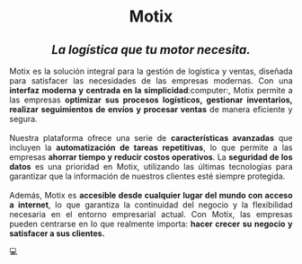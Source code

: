 # <center>Motix</center>
## <center>_La logística que tu motor necesita._</center>
<p style="text-align: justify">
    Motix es la solución integral para la gestión de logística y ventas, 
    diseñada para satisfacer las necesidades de las empresas modernas. 
    Con una <b>interfaz moderna y centrada en la simplicidad</b>:computer:, Motix permite 
    a las empresas <b>optimizar sus procesos logísticos, gestionar inventarios, 
    realizar seguimientos de envíos y procesar ventas</b> de manera eficiente y 
    segura.<br/><br>
    Nuestra plataforma ofrece una serie de <b>características avanzadas</b> que 
    incluyen la <b>automatización de tareas repetitivas</b>, lo que permite a 
    las empresas <b>ahorrar tiempo y reducir costos operativos</b>. La 
    <b>seguridad de los datos</b> es una prioridad en Motix, utilizando las 
    últimas tecnologías para garantizar que la información de nuestros clientes 
    esté siempre protegida.<br/><br>
    Además, Motix es <b>accesible desde cualquier lugar del mundo con acceso a 
    internet</b>, lo que garantiza la continuidad del negocio y la 
    flexibilidad necesaria en el entorno empresarial actual. Con Motix, 
    las empresas pueden centrarse en lo que realmente importa: <b>hacer crecer 
    su negocio y satisfacer a sus clientes.</b>
</p>

:computer:

